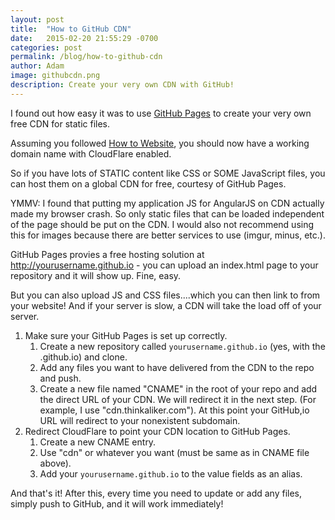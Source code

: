 ```yaml
---
layout: post
title:  "How to GitHub CDN"
date:   2015-02-20 21:55:29 -0700
categories: post
permalink: /blog/how-to-github-cdn
author: Adam
image: githubcdn.png
description: Create your very own CDN with GitHub!
---
```


I found out how easy it was to use [GitHub Pages](http://pages.github.com) to create your very own free CDN for static files.

Assuming you followed [How to Website](http://thinkaliker.com/blog/how-to-website), you should now have a working domain name with CloudFlare enabled.

So if you have lots of STATIC content like CSS or SOME JavaScript files, you can host them on a global CDN for free, courtesy of GitHub Pages.

YMMV: I found that putting my application JS for AngularJS on CDN actually made my browser crash. So only static files that can be loaded independent of the page should be put on the CDN. I would also not recommend using this for images because there are better services to use (imgur, minus, etc.).

GitHub Pages provies a free hosting solution at http://yourusername.github.io - you can upload an index.html page to your repository and it will show up. Fine, easy.

But you can also upload JS and CSS files....which you can then link to from your website! And if your server is slow, a CDN will take the load off of your server.

1. Make sure your GitHub Pages is set up correctly.
    1. Create a new repository called `yourusername.github.io` (yes, with the .github.io) and clone.
    2. Add any files you want to have delivered from the CDN to the repo and push.
    3. Create a new file named "CNAME" in the root of your repo and add the direct URL of your CDN. We will redirect it in the next step. (For example, I use "cdn.thinkaliker.com"). At this point your GitHub,io URL will redirect to your nonexistent subdomain.
2. Redirect CloudFlare to point your CDN location to GitHub Pages.
    1. Create a new CNAME entry.
    2. Use "cdn" or whatever you want (must be same as in CNAME file above).
    3. Add your `yourusername.github.io` to the value fields as an alias.

And that's it! After this, every time you need to update or add any files, simply push to GitHub, and it will work immediately!